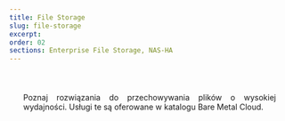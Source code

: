```yaml
---
title: File Storage
slug: file-storage
excerpt:
order: 02
sections: Enterprise File Storage, NAS-HA
---
```


<style>
#page {
  display: flex !important;
  flex-direction:column-reverse !important;
}
#customProductIndex {
padding:25px;
}
#customProductIndex p {
text-align:justify;
}

</style>

<div id="customProductIndex">

<p>Poznaj rozwiązania do przechowywania plików o wysokiej wydajności. Usługi te są oferowane w katalogu Bare Metal Cloud.</p>

</div>
